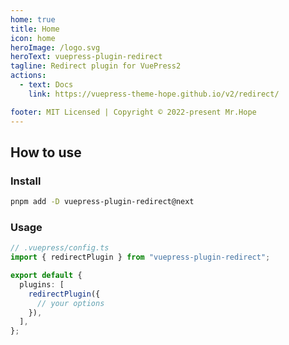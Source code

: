 ```yaml
---
home: true
title: Home
icon: home
heroImage: /logo.svg
heroText: vuepress-plugin-redirect
tagline: Redirect plugin for VuePress2
actions:
  - text: Docs
    link: https://vuepress-theme-hope.github.io/v2/redirect/

footer: MIT Licensed | Copyright © 2022-present Mr.Hope
---
```


## How to use

### Install

```bash
pnpm add -D vuepress-plugin-redirect@next
```

### Usage

```ts
// .vuepress/config.ts
import { redirectPlugin } from "vuepress-plugin-redirect";

export default {
  plugins: [
    redirectPlugin({
      // your options
    }),
  ],
};
```
